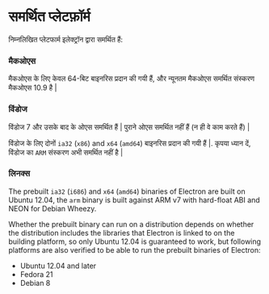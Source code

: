 # समर्थित प्लेटफ़ॉर्म

निम्नलिखित प्लेटफार्म इलेक्ट्रॉन द्वारा समर्थित हैं:

### मैकओएस

मैकओएस के लिए केवल 64-बिट बाइनरिस प्रदान की गयी हैं, और न्यूनतम मैकओएस समर्थित संस्करण मैकओएस 10.9 है |

### विंडोज

विंडोज 7 और उसके बाद के ओएस समर्थित हैं | पुराने ओएस समर्थित नहीं हैं (न ही वे काम करते हैं) |

विंडोज के लिए दोनों `ia32` (`x86`) and `x64` (`amd64`) बाइनरिस प्रदान की गयी हैं |. कृपया ध्यान दें, विंडोज का `ARM` संस्करण अभी समर्थित नहीं है |

### लिनक्स

The prebuilt `ia32` (`i686`) and `x64` (`amd64`) binaries of Electron are built on Ubuntu 12.04, the `arm` binary is built against ARM v7 with hard-float ABI and NEON for Debian Wheezy.

Whether the prebuilt binary can run on a distribution depends on whether the distribution includes the libraries that Electron is linked to on the building platform, so only Ubuntu 12.04 is guaranteed to work, but following platforms are also verified to be able to run the prebuilt binaries of Electron:

* Ubuntu 12.04 and later
* Fedora 21
* Debian 8